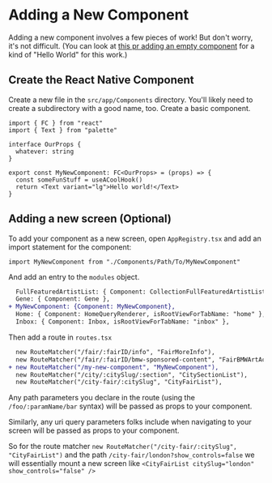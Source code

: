 # Adding a New Component

Adding a new component involves a few pieces of work! But don't worry, it's not difficult. (You can look at [this pr adding an empty component](https://github.com/artsy/emission/pull/1003) for a kind of "Hello World" for this work.)

## Create the React Native Component

Create a new file in the `src/app/Components` directory. You'll likely need to create a subdirectory with a good name, too. Create a basic component.

```tsx
import { FC } from "react"
import { Text } from "palette"

interface OurProps {
  whatever: string
}

export const MyNewComponent: FC<OurProps> = (props) => {
  const someFunStuff = useACoolHook()
  return <Text variant="lg">Hello world!</Text>
}
```

## Adding a new screen (Optional)

To add your component as a new screen, open `AppRegistry.tsx` and add an import statement for the component:

```tsx
import MyNewComponent from "./Components/Path/To/MyNewComponent"
```

And add an entry to the `modules` object.

```diff
  FullFeaturedArtistList: { Component: CollectionFullFeaturedArtistListQueryRenderer },
  Gene: { Component: Gene },
+ MyNewComponent: {Component: MyNewComponent},
  Home: { Component: HomeQueryRenderer, isRootViewForTabName: "home" },
  Inbox: { Component: Inbox, isRootViewForTabName: "inbox" },
```

Then add a route in `routes.tsx`

```diff
  new RouteMatcher("/fair/:fairID/info", "FairMoreInfo"),
  new RouteMatcher("/fair/:fairID/bmw-sponsored-content", "FairBMWArtActivation"),
+ new RouteMatcher("/my-new-component", "MyNewComponent"),
  new RouteMatcher("/city/:citySlug/:section", "CitySectionList"),
  new RouteMatcher("/city-fair/:citySlug", "CityFairList"),
```

Any path parameters you declare in the route (using the `/foo/:paramName/bar` syntax) will be passed as props to your component.

Similarly, any uri query parameters folks include when navigating to your screen will be passed as props to your component.

So for the route matcher `new RouteMatcher("/city-fair/:citySlug", "CityFairList")` and the path `/city-fair/london?show_controls=false` we will essentially mount a new screen like `<CityFairList citySlug="london" show_controls="false" />`

